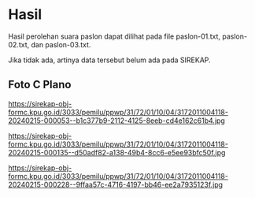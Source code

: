 # Hasil

Hasil perolehan suara paslon dapat dilihat pada file paslon-01.txt, paslon-02.txt, dan paslon-03.txt.

Jika tidak ada, artinya data tersebut belum ada pada SIREKAP.

## Foto C Plano

https://sirekap-obj-formc.kpu.go.id/3033/pemilu/ppwp/31/72/01/10/04/3172011004118-20240215-000053--b1c377b9-2112-4125-8eeb-cd4e162c61b4.jpg

https://sirekap-obj-formc.kpu.go.id/3033/pemilu/ppwp/31/72/01/10/04/3172011004118-20240215-000135--d50adf82-a138-49b4-8cc6-e5ee93bfc50f.jpg

https://sirekap-obj-formc.kpu.go.id/3033/pemilu/ppwp/31/72/01/10/04/3172011004118-20240215-000228--9ffaa57c-4716-4197-bb46-ee2a7935123f.jpg
